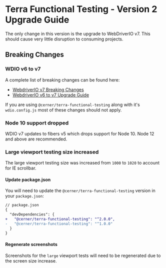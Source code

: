 # Terra Functional Testing - Version 2 Upgrade Guide

The only change in this version is the upgrade to WebDriverIO v7. This should cause very little disruption to consuming projects.

## Breaking Changes

### WDIO v6 to v7

A complete list of breaking changes can be found here:

- [WebdriverIO v7 Breaking Changes](https://github.com/webdriverio/webdriverio/blob/main/CHANGELOG.md#boom-breaking-change)
- [WebdriverIO v6 to v7 Upgrade Guide](https://webdriver.io/docs/v7-migration)

If you are using `@cerner/terra-functional-testing` along with it's `wdio.config.js` most of these changes should not apply.

### Node 10 support dropped

WDIO v7 updates to fibers v5 which drops support for Node 10. Node 12 and above are recommended.

### Large viewport testing size increased

The large viewport testing size was increased from `1000` to `1020` to account for IE scrollbar.

#### Update package.json

You will need to update the `@cerner/terra-functional-testing` version in your `package.json`:

```diff
// package.json
{
  "devDependencies": {
+   "@cerner/terra-functional-testing": "^2.0.0",
-   "@cerner/terra-functional-testing": "^1.0.0"
  }
}
```

#### Regenerate screenshots

Screenshots for the `large` viewport tests will need to be regenerated due to the screen size increase.
